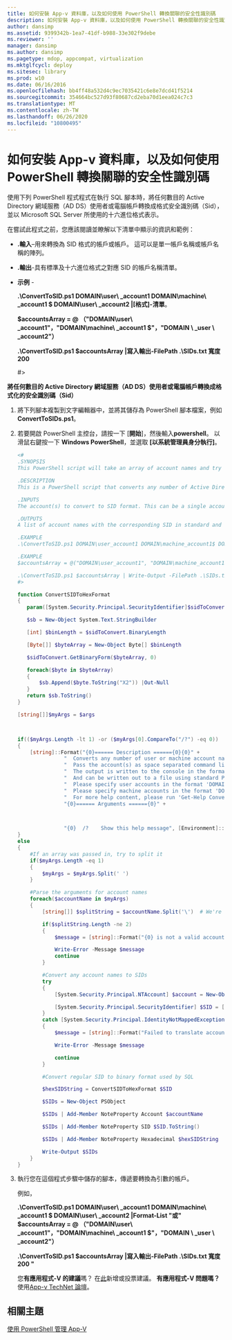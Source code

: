 ```yaml
---
title: 如何安裝 App-v 資料庫，以及如何使用 PowerShell 轉換關聯的安全性識別碼
description: 如何安裝 App-v 資料庫，以及如何使用 PowerShell 轉換關聯的安全性識別碼
author: dansimp
ms.assetid: 9399342b-1ea7-41df-b988-33e302f9debe
ms.reviewer: ''
manager: dansimp
ms.author: dansimp
ms.pagetype: mdop, appcompat, virtualization
ms.mktglfcycl: deploy
ms.sitesec: library
ms.prod: w10
ms.date: 06/16/2016
ms.openlocfilehash: bb4ff48a532d4c9ec7035421c6e8e7dcd41f5214
ms.sourcegitcommit: 354664bc527d93f80687cd2eba70d1eea024c7c3
ms.translationtype: MT
ms.contentlocale: zh-TW
ms.lasthandoff: 06/26/2020
ms.locfileid: "10800495"
---
```

# 如何安裝 App-v 資料庫，以及如何使用 PowerShell 轉換關聯的安全性識別碼


使用下列 PowerShell 程式程式在執行 SQL 腳本時，將任何數目的 Active Directory 網域服務（AD DS）使用者或電腦帳戶轉換成格式安全識別碼（Sid），並以 Microsoft SQL Server 所使用的十六進位格式表示。

在嘗試此程式之前，您應該閱讀並瞭解以下清單中顯示的資訊和範例：

-   **.輸入**–用來轉換為 SID 格式的帳戶或帳戶。 這可以是單一帳戶名稱或帳戶名稱的陣列。

-   **.輸出**-具有標準及十六進位格式之對應 SID 的帳戶名稱清單。

-   **示例** -

    **.\\ConvertToSID.ps1 DOMAIN\\user\ _account1 DOMAIN\\machine\ _account1 $ DOMAIN\\user\ _account2 |[格式]-清單**。

    **$accountsArray = @ （"DOMAIN\\user\ _account1"，"DOMAIN\\machine\ _account1 $"，"DOMAIN \ _user \ _account2"）**

    **.\\ConvertToSID.ps1 $accountsArray |寫入輸出-FilePath .\\SIDs.txt 寬度200**

    \#&gt;

**將任何數目的 Active Directory 網域服務（AD DS）使用者或電腦帳戶轉換成格式化的安全識別碼（Sid）**

1. 將下列腳本複製到文字編輯器中，並將其儲存為 PowerShell 腳本檔案，例如**ConvertToSIDs.ps1**。

2. 若要開啟 PowerShell 主控台，請按一下 [**開始**]，然後輸入**powershell**。 以滑鼠右鍵按一下 **Windows PowerShell**，並選取 **\[以系統管理員身分執行\]**。

   ```powershell
   <#
   .SYNOPSIS
   This PowerShell script will take an array of account names and try to convert each of them to the corresponding SID in standard and hexadecimal formats.

   .DESCRIPTION
   This is a PowerShell script that converts any number of Active Directory (AD) user or machine accounts into formatted Security Identifiers (SIDs) both in the standard format and in the hexadecimal format used by SQL server when running SQL scripts.

   .INPUTS
   The account(s) to convert to SID format. This can be a single account name or an array of account names. Please see examples below.

   .OUTPUTS
   A list of account names with the corresponding SID in standard and hexadecimal formats

   .EXAMPLE
   .\ConvertToSID.ps1 DOMAIN\user_account1 DOMAIN\machine_account1$ DOMAIN\user_account2 | Format-List

   .EXAMPLE
   $accountsArray = @("DOMAIN\user_account1", "DOMAIN\machine_account1$", "DOMAIN_user_account2")

   .\ConvertToSID.ps1 $accountsArray | Write-Output -FilePath .\SIDs.txt -Width 200
   #>

   function ConvertSIDToHexFormat
   {
      param([System.Security.Principal.SecurityIdentifier]$sidToConvert)

      $sb = New-Object System.Text.StringBuilder

      [int] $binLength = $sidToConvert.BinaryLength

      [Byte[]] $byteArray = New-Object Byte[] $binLength

      $sidToConvert.GetBinaryForm($byteArray, 0)

      foreach($byte in $byteArray)
      {
          $sb.Append($byte.ToString("X2")) |Out-Null
      }
      return $sb.ToString()
   }

   [string[]]$myArgs = $args



   if(($myArgs.Length -lt 1) -or ($myArgs[0].CompareTo("/?") -eq 0))
   {
       [string]::Format("{0}====== Description ======{0}{0}" +
                  "  Converts any number of user or machine account names to string and hexadecimal SIDs.{0}" +
                  "  Pass the account(s) as space separated command line parameters. (For example 'ConvertToSID.exe DOMAIN\\Account1 DOMAIN\\Account2 ...'){0}" +
                  "  The output is written to the console in the format 'Account name    SID as string   SID as hexadecimal'{0}" +
                  "  And can be written out to a file using standard PowerShell redirection{0}" +
                  "  Please specify user accounts in the format 'DOMAIN\username'{0}" +
                  "  Please specify machine accounts in the format 'DOMAIN\machinename$'{0}" +
                  "  For more help content, please run 'Get-Help ConvertToSID.ps1'{0}" +
                  "{0}====== Arguments ======{0}" +



                  "{0}  /?    Show this help message", [Environment]::NewLine)
   }
   else
   {
       #If an array was passed in, try to split it
       if($myArgs.Length -eq 1)
       {
           $myArgs = $myArgs.Split(' ')
       }

       #Parse the arguments for account names
       foreach($accountName in $myArgs)
       {
           [string[]] $splitString = $accountName.Split('\')  # We're looking for the format "DOMAIN\Account" so anything that does not match, we reject

           if($splitString.Length -ne 2)
           {
               $message = [string]::Format("{0} is not a valid account name. Expected format 'Domain\username' for user accounts or 'DOMAIN\machinename$' for machine accounts.", $accountName)

               Write-Error -Message $message
               continue
           }

           #Convert any account names to SIDs
           try
           {
               [System.Security.Principal.NTAccount] $account = New-Object System.Security.Principal.NTAccount($splitString[0], $splitString[1])

               [System.Security.Principal.SecurityIdentifier] $SID = [System.Security.Principal.SecurityIdentifier]($account.Translate([System.Security.Principal.SecurityIdentifier]))
           }
           catch [System.Security.Principal.IdentityNotMappedException]
           {
               $message = [string]::Format("Failed to translate account object '{0}' to a SID. Please verify that this is a valid user or machine account.", $account.ToString())

               Write-Error -Message $message

               continue
           }

           #Convert regular SID to binary format used by SQL

           $hexSIDString = ConvertSIDToHexFormat $SID

           $SIDs = New-Object PSObject

           $SIDs | Add-Member NoteProperty Account $accountName

           $SIDs | Add-Member NoteProperty SID $SID.ToString()

           $SIDs | Add-Member NoteProperty Hexadecimal $hexSIDString

           Write-Output $SIDs
       }
   }
   ```

3. 執行您在這個程式步驟中儲存的腳本，傳遞要轉換為引數的帳戶。

   例如，

   **.\\ConvertToSID.ps1 DOMAIN\\user\ _account1 DOMAIN\\machine\ _account1 $ DOMAIN\\user\ _account2 |Format-List "或" $accountsArray = @ （"DOMAIN\\user\ _account1"，"DOMAIN\\machine\ _account1 $"，"DOMAIN \ _user \ _account2"）**

   **.\\ConvertToSID.ps1 $accountsArray |寫入輸出-FilePath .\\SIDs.txt 寬度 200 "**

   您**有應用程式-V 的建議**嗎？ 在[此](http://appv.uservoice.com/forums/280448-microsoft-application-virtualization)新增或投票建議。 **有應用程式-V 問題嗎？** 使用[App-v TechNet 論壇](https://social.technet.microsoft.com/Forums/home?forum=mdopappv)。

## 相關主題


[使用 PowerShell 管理 App-V](administering-app-v-by-using-powershell.md)
